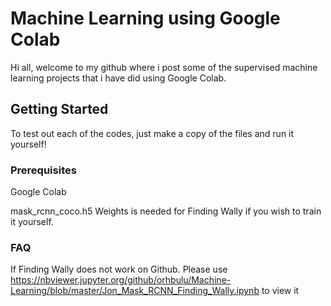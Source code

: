 # Machine Learning using Google Colab

Hi all, welcome to my github where i post some of the supervised machine learning projects that i have did using Google Colab.

## Getting Started

To test out each of the codes, just make a copy of the files and run it yourself!

### Prerequisites

Google Colab

mask_rcnn_coco.h5 Weights is needed for Finding Wally if you wish to train it yourself. 

### FAQ

If Finding Wally does not work on Github. Please use https://nbviewer.jupyter.org/github/orhbulu/Machine-Learning/blob/master/Jon_Mask_RCNN_Finding_Wally.ipynb to view it
